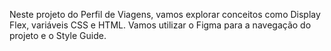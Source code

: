 Neste projeto do Perfil de Viagens, vamos explorar conceitos como Display Flex, variáveis CSS e HTML. Vamos utilizar o Figma para a navegação do projeto e o Style Guide.
